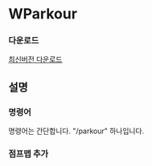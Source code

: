# WParkour
### 다운로드
<a href="https://github.com/mcsim415/Parkour/releases/latest/download/WParkour.phar">최신버전 다운로드</a>

## 설명
### 명령어
명령어는 간단합니다. "/parkour" 하나입니다.

### 점프맵 추가
